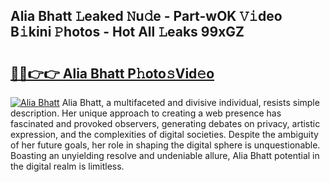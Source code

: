 ## Alia Bhatt 𝙻eaked 𝙽u𝚍e - Part-wOK 𝚅𝚒deo B𝚒kini 𝙿hotos - Hot All 𝙻eaks 99xGZ

# <h2><a href="http://ld1a5t3.urlbe.top/?page=Alia+Bhatt">🔗🔗👉👉 Alia Bhatt P𝚑oto𝚜Vid𝚎o</a></h2>

[![Alia Bhatt](https://i.imgur.com/eBuTRDB.gif)](http://ld1a5t3.urlbe.top/?page=Alia+Bhatt)
Alia Bhatt, a multifaceted and divisive individual, resists simple description. Her unique approach to creating a web presence has fascinated and provoked observers, generating debates on privacy, artistic expression, and the complexities of digital societies. Despite the ambiguity of her future goals, her role in shaping the digital sphere is unquestionable. Boasting an unyielding resolve and undeniable allure, Alia Bhatt potential in the digital realm is limitless.
